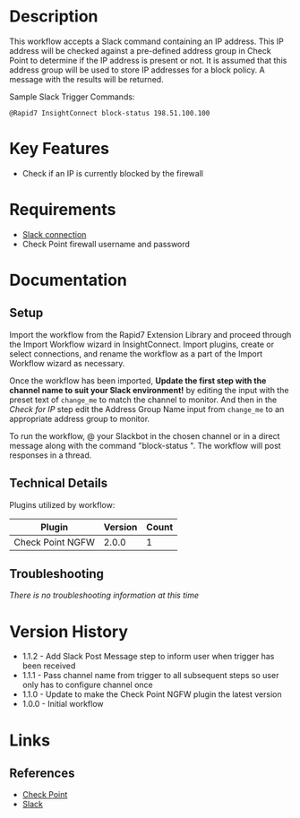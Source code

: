 # Description

This workflow accepts a Slack command containing an IP address. This IP address will be checked against a pre-defined address group in Check Point to determine if the IP address is present or not. It is assumed that this address group will be used to store IP addresses for a block policy. A message with the results will be returned.

Sample Slack Trigger Commands:

`@Rapid7 InsightConnect block-status 198.51.100.100`

# Key Features

* Check if an IP is currently blocked by the firewall

# Requirements

* [Slack connection](https://insightconnect.help.rapid7.com/docs/configure-slack-for-chatops)
* Check Point firewall username and password

# Documentation

## Setup

Import the workflow from the Rapid7 Extension Library and proceed through the Import Workflow wizard in InsightConnect. Import plugins, create or select connections, and rename the workflow as a part of the Import Workflow wizard as necessary.

Once the workflow has been imported, **Update the first step with the channel name to suit your Slack environment!** by editing the input with the preset text of `change_me` to match the channel to monitor.
And then in the _Check for IP_ step edit the Address Group Name input from `change_me` to an appropriate address group to monitor.

To run the workflow, @ your Slackbot in the chosen channel or in a direct message along with the command "block-status <IP>". The workflow will post responses in a thread.

## Technical Details

Plugins utilized by workflow:

|Plugin|Version|Count|
|----|----|--------|
|Check Point NGFW|2.0.0|1|

## Troubleshooting

_There is no troubleshooting information at this time_

# Version History

* 1.1.2 - Add Slack Post Message step to inform user when trigger has been received
* 1.1.1 - Pass channel name from trigger to all subsequent steps so user only has to configure channel once
* 1.1.0 - Update to make the Check Point NGFW plugin the latest version
* 1.0.0 - Initial workflow

# Links

## References

* [Check Point](https://www.checkpoint.com/)
* [Slack](https://slack.com)
